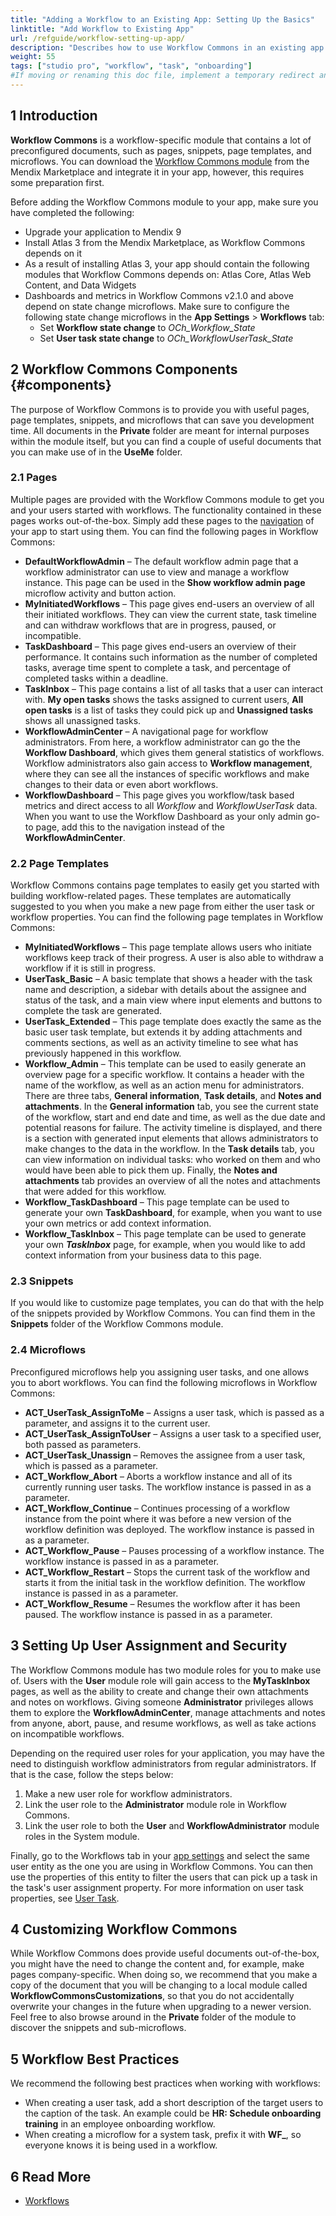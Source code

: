 ```yaml
---
title: "Adding a Workflow to an Existing App: Setting Up the Basics"
linktitle: "Add Workflow to Existing App"
url: /refguide/workflow-setting-up-app/
description: "Describes how to use Workflow Commons in an existing app in Mendix Studio Pro."
weight: 55
tags: ["studio pro", "workflow", "task", "onboarding"]
#If moving or renaming this doc file, implement a temporary redirect and let the respective team know they should update the URL in the product. See Mapping to Products for more details.
---
```


## 1 Introduction

**Workflow Commons** is a workflow-specific module that contains a lot of preconfigured documents, such as pages, snippets, page templates, and microflows. You can download the [Workflow Commons module](https://marketplace.mendix.com/link/component/117066) from the Mendix Marketplace and integrate it in your app, however, this requires some preparation first. 

Before adding the Workflow Commons module to your app, make sure you have completed the following:

* Upgrade your application to Mendix 9
* Install Atlas 3 from the Mendix Marketplace, as Workflow Commons depends on it 
* As a result of installing Atlas 3, your app should contain the following modules that Workflow Commons depends on: Atlas Core, Atlas Web Content, and Data Widgets
* Dashboards and metrics in Workflow Commons v2.1.0 and above depend on state change microflows. Make sure to configure the following state change microflows in the **App Settings** > **Workflows** tab:
    * Set **Workflow state change** to *OCh_Workflow_State*
    * Set **User task state change** to *OCh_WorkflowUserTask_State*

## 2 Workflow Commons Components {#components}

The purpose of Workflow Commons is to provide you with useful pages, page templates, snippets, and microflows that can save you development time. All documents in the **Private** folder are meant for internal purposes within the module itself, but you can find a couple of useful documents that you can make use of in the **UseMe** folder.

### 2.1 Pages

Multiple pages are provided with the Workflow Commons module to get you and your users started with workflows. The functionality contained in these pages works out-of-the-box. Simply add these pages to the [navigation](/refguide/navigation/) of your app to start using them. 
You can find the following pages in Workflow Commons:

*   **DefaultWorkflowAdmin** – The default workflow admin page that a workflow administrator can use to view and manage a workflow instance. This page can be used in the **Show workflow admin page** microflow activity and button action.
*   **MyInitiatedWorkflows** – This page gives end-users an overview of all their initiated workflows. They can view the current state, task timeline and can withdraw workflows that are in progress, paused, or incompatible.
*   **TaskDashboard** –  This page gives end-users an overview of their performance. It contains such information as the number of completed tasks, average time spent to complete a task, and percentage of completed tasks within a deadline.
*   **TaskInbox** – This page contains a list of all tasks that a user can interact with. **My open tasks** shows the tasks assigned to current users, **All open tasks** is a list of tasks they could pick up and **Unassigned tasks** shows all unassigned tasks.
*   **WorkflowAdminCenter** – A navigational page for workflow administrators. From here, a workflow administrator can go the the **Workflow Dashboard**, which gives them general statistics of workflows. Workflow administrators also gain access to **Workflow management**, where they can see all the instances of specific workflows and make changes to their data or even abort workflows.
*   **WorkflowDashboard** – This page gives you workflow/task based metrics and direct access to all *Workflow* and *WorkflowUserTask* data. When you want to use the Workflow Dashboard as your only admin go-to page, add this to the navigation instead of the **WorkflowAdminCenter**. 

### 2.2 Page Templates

Workflow Commons contains page templates to easily get you started with building workflow-related pages. These templates are automatically suggested to you when you make a new page from either the user task or workflow properties. 
You can find the following page templates in Workflow Commons:

*   **MyInitiatedWorkflows** – This page template allows users who initiate workflows keep track of their progress. A user is also able to withdraw a workflow if it is still in progress.
*   **UserTask_Basic** – A basic template that shows a header with the task name and description, a sidebar with details about the assignee and status of the task, and a main view where input elements and buttons to complete the task are generated.
*   **UserTask_Extended** –  This page template does exactly the same as the basic user task template, but extends it by adding attachments and comments sections, as well as an activity timeline to see what has previously happened in this workflow.
*   **Workflow_Admin** – This template can be used to easily generate an overview page for a specific workflow. It contains a header with the name of the workflow, as well as an action menu for administrators. There are three tabs, **General information**, **Task details**, and **Notes and attachments**. In the **General information** tab, you see the current state of the workflow, start and end date and time, as well as the due date and potential reasons for failure. The activity timeline is displayed, and there is a section with generated input elements that allows administrators to make changes to the data in the workflow. In the **Task details** tab, you can view information on individual tasks: who worked on them and who would have been able to pick them up. Finally, the **Notes and attachments** tab provides an overview of all the notes and attachments that were added for this workflow.
*   **Workflow_TaskDashboard** – This page template can be used to generate your own **TaskDashboard**, for example, when you want to use your own metrics or add context information.
*   **Workflow_TaskInbox** – This page template can be used to generate your own ***TaskInbox*** page, for example, when you would like to add context information from your business data to this page.

### 2.3 Snippets

If you would like to customize page templates, you can do that with the help of the snippets provided by Workflow Commons. You can find them in the **Snippets** folder of the Workflow Commons module.

### 2.4 Microflows

Preconfigured microflows help you assigning user tasks, and one allows you to abort workflows.
You can find the following microflows in Workflow Commons:

*   **ACT_UserTask_AssignToMe** – Assigns a user task, which is passed as a parameter, and assigns it to the current user.
*   **ACT_UserTask_AssignToUser** – Assigns a user task to a specified user, both passed as parameters.
*   **ACT_UserTask_Unassign** – Removes the assignee from a user task, which is passed as a parameter.
*   **ACT_Workflow_Abort** – Aborts a workflow instance and all of its currently running user tasks. The workflow instance is passed in as a parameter.
*   **ACT_Workflow_Continue** – Continues processing of a workflow instance from the point where it was before a new version of the workflow definition was deployed. The workflow instance is passed in as a parameter.
*   **ACT_Workflow_Pause** – Pauses processing of a workflow instance. The workflow instance is passed in as a parameter.
*   **ACT_Workflow_Restart** – Stops the current task of the workflow and starts it from the initial task in the workflow definition. The workflow instance is passed in as a parameter.
*   **ACT_Workflow_Resume** – Resumes the workflow after it has been paused. The workflow instance is passed in as a parameter.

## 3 Setting Up User Assignment and Security

The Workflow Commons module has two module roles for you to make use of. Users with the **User** module role will gain access to the **MyTaskInbox** pages, as well as the ability to create and change their own attachments and notes on workflows. Giving someone **Administrator** privileges allows them to explore the **WorkflowAdminCenter**, manage attachments and notes from anyone, abort, pause, and resume workflows, as well as take actions on incompatible workflows.

Depending on the required user roles for your application, you may have the need to distinguish workflow administrators from regular administrators. If that is the case, follow the steps below:

1.   Make a new user role for workflow administrators.
2.   Link the user role to the **Administrator** module role in Workflow Commons.
3.   Link the user role to both the **User** and **WorkflowAdministrator** module roles in the System module.

Finally, go to the Workflows tab in your [app settings](/refguide/app-settings/#workflows) and select the same user entity as the one you are using in Workflow Commons. You can then use the properties of this entity to filter the users that can pick up a task in the task's user assignment property. For more information on user task properties, see [User Task](/refguide/user-task/).

## 4 Customizing Workflow Commons

While Workflow Commons does provide useful documents out-of-the-box, you might have the need to change the content and, for example, make pages company-specific. When doing so, we recommend that you make a copy of the document that you will be changing to a local module called **WorkflowCommonsCustomizations**, so that you do not accidentally overwrite your changes in the future when upgrading to a newer version. Feel free to also browse around in the **Private** folder of the module to discover the snippets and sub-microflows.

## 5 Workflow Best Practices

We recommend the following best practices when working with workflows:

*   When creating a user task, add a short description of the target users to the caption of the task. An example could be **HR: Schedule onboarding training** in an employee onboarding workflow.
*   When creating a microflow for a system task, prefix it with **WF\_**, so everyone knows it is being used in a workflow.

## 6 Read More

*   [Workflows](/refguide/workflows/)

